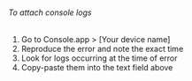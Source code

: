 ###### To attach console logs
1. Go to Console.app > [Your device name] 
2. Reproduce the error and note the exact time
3. Look for logs occurring at the time of error
4. Copy-paste them into the text field above